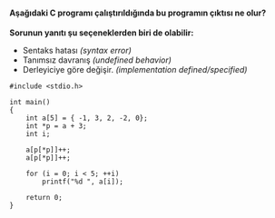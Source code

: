 #### Aşağıdaki C programı çalıştırıldığında bu programın çıktısı ne olur?

**Sorunun yanıtı şu seçeneklerden biri de olabilir:**
+ Sentaks hatası _(syntax error)_
+ Tanımsız davranış *(undefined behavior)*
+ Derleyiciye göre değişir. *(implementation defined/specified)*

```
#include <stdio.h>

int main()
{
	int a[5] = { -1, 3, 2, -2, 0};
	int *p = a + 3;
	int i;

	a[p[*p]]++;
	a[p[*p]]++;
	
	for (i = 0; i < 5; ++i)
		printf("%d ", a[i]);

	return 0;
}

```
